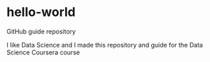 # hello-world
GitHub guide repository

I like Data Science and I made this repository and guide for the Data Science Coursera course
